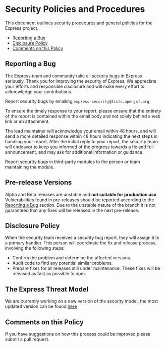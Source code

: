 # Security Policies and Procedures

This document outlines security procedures and general policies for the Express
project.

  * [Reporting a Bug](#reporting-a-bug)
  * [Disclosure Policy](#disclosure-policy)
  * [Comments on this Policy](#comments-on-this-policy)

## Reporting a Bug

The Express team and community take all security bugs in Express seriously.
Thank you for improving the security of Express. We appreciate your efforts and
responsible disclosure and will make every effort to acknowledge your
contributions.

Report security bugs by emailing `express-security@lists.openjsf.org`.

To ensure the timely response to your report, please ensure that the entirety
of the report is contained within the email body and not solely behind a web
link or an attachment.

The lead maintainer will acknowledge your email within 48 hours, and will send a
more detailed response within 48 hours indicating the next steps in handling
your report. After the initial reply to your report, the security team will
endeavor to keep you informed of the progress towards a fix and full
announcement, and may ask for additional information or guidance.

Report security bugs in third-party modules to the person or team maintaining
the module.

## Pre-release Versions

Alpha and Beta releases are unstable and **not suitable for production use**.
Vulnerabilities found in pre-releases should be reported according to the [Reporting a Bug](#reporting-a-bug) section.
Due to the unstable nature of the branch it is not guaranteed that any fixes will be released in the next pre-release.

## Disclosure Policy

When the security team receives a security bug report, they will assign it to a
primary handler. This person will coordinate the fix and release process,
involving the following steps:

  * Confirm the problem and determine the affected versions.
  * Audit code to find any potential similar problems.
  * Prepare fixes for all releases still under maintenance. These fixes will be
    released as fast as possible to npm.

## The Express Threat Model

We are currently working on a new version of the security model, the most updated version can be found [here](https://github.com/expressjs/security-wg/blob/main/docs/ThreatModel.md)

## Comments on this Policy

If you have suggestions on how this process could be improved please submit a
pull request.
